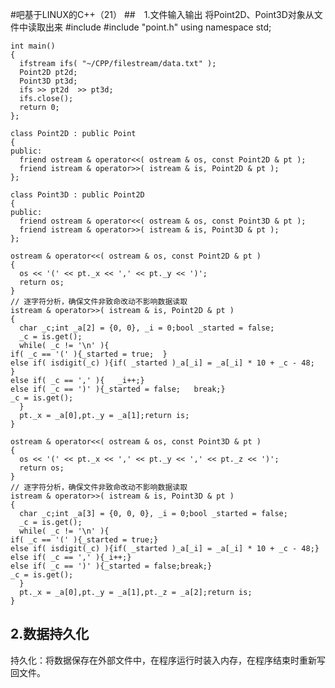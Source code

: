 #吧基于LINUX的C++（21）
##　1.文件输入输出
将Point2D、Point3D对象从文件中读取出来
    #include <fstream>
    #include "point.h"
    using namespace std;
    
    int main()
    {
      ifstream ifs( "~/CPP/filestream/data.txt" );
      Point2D pt2d; 
      Point3D pt3d;
      ifs >> pt2d  >> pt3d;
      ifs.close();
      return 0;
    }; 
    
    class Point2D : public Point
    {
    public: 
      friend ostream & operator<<( ostream & os, const Point2D & pt );
      friend istream & operator>>( istream & is, Point2D & pt );
    };
      
    class Point3D : public Point2D
    {
    public:
      friend ostream & operator<<( ostream & os, const Point3D & pt );
      friend istream & operator>>( istream & is, Point3D & pt );
    };
    
    ostream & operator<<( ostream & os, const Point2D & pt )
    {
      os << '(' << pt._x << ',' << pt._y << ')';
      return os;
    }
    // 逐字符分析，确保文件非致命改动不影响数据读取
    istream & operator>>( istream & is, Point2D & pt )
    {
      char _c;int _a[2] = {0, 0}, _i = 0;bool _started = false;
      _c = is.get();
      while( _c != '\n' ){
    if( _c == '(' ){_started = true;  }
    else if( isdigit(_c) ){if( _started )_a[_i] = _a[_i] * 10 + _c - 48;   }
    else if( _c == ',' ){   _i++;}
    else if( _c == ')' ){_started = false;   break;}
    _c = is.get();
      }
      pt._x = _a[0],pt._y = _a[1];return is;
    }
    
    ostream & operator<<( ostream & os, const Point3D & pt )
    {
      os << '(' << pt._x << ',' << pt._y << ',' << pt._z << ')';
      return os;
    }
    // 逐字符分析，确保文件非致命改动不影响数据读取
    istream & operator>>( istream & is, Point3D & pt )
    {
      char _c;int _a[3] = {0, 0, 0}, _i = 0;bool _started = false;
      _c = is.get();
      while( _c != '\n' ){
    if( _c == '(' ){_started = true;}
    else if( isdigit(_c) ){if( _started )_a[_i] = _a[_i] * 10 + _c - 48;}
    else if( _c == ',' ){_i++;}
    else if( _c == ')' ){_started = false;break;}
    _c = is.get();
      }
      pt._x = _a[0],pt._y = _a[1],pt._z = _a[2];return is;
    }
## 2.数据持久化

持久化：将数据保存在外部文件中，在程序运行时装入内存，在程序结束时重新写回文件。




